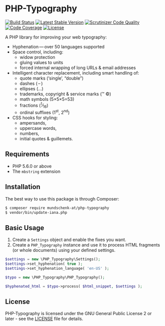 # PHP-Typography

[![Build Status](https://travis-ci.org/mundschenk-at/php-typography.svg?branch=master)](https://travis-ci.org/mundschenk-at/php-typography)
[![Latest Stable Version](https://poser.pugx.org/mundschenk-at/php-typography/v/stable)](https://packagist.org/packages/mundschenk-at/php-typography)
[![Scrutinizer Code Quality](https://scrutinizer-ci.com/g/mundschenk-at/php-typography/badges/quality-score.png?b=master)](https://scrutinizer-ci.com/g/mundschenk-at/php-typography/?branch=master)
[![Code Coverage](https://scrutinizer-ci.com/g/mundschenk-at/php-typography/badges/coverage.png?b=master)](https://scrutinizer-ci.com/g/mundschenk-at/php-typography/?branch=master)
[![License](https://poser.pugx.org/mundschenk-at/php-typography/license)](https://packagist.org/packages/mundschenk-at/php-typography)

A PHP library for improving your web typography:

*   Hyphenation — over 50 languages supported
*   Space control, including:
    -   widow protection
    -   gluing values to units
    -   forced internal wrapping of long URLs & email addresses
*   Intelligent character replacement, including smart handling of:
    -   quote marks (‘single’, “double”)
    -   dashes ( – )
    -   ellipses (…)
    -   trademarks, copyright & service marks (™ ©)
    -   math symbols (5×5×5=53)
    -   fractions (<sup>1</sup>⁄<sub>16</sub>)
    -   ordinal suffixes (1<sup>st</sup>, 2<sup>nd</sup>)
*   CSS hooks for styling:
    -   ampersands,
    -   uppercase words,
    -   numbers,
    -   initial quotes & guillemets.

## Requirements

*   PHP 5.6.0 or above
*   The `mbstring` extension

## Installation

The best way to use this package is through Composer:

```BASH
$ composer require mundschenk-at/php-typography
$ vendor/bin/update-iana.php
```

## Basic Usage

1.  Create a `Settings` object and enable the fixes you want.
2.  Create a `PHP_Typography` instance and use it to process HTML fragments (or
	  whole documents) using your defined settings.

```PHP
$settings = new \PHP_Typography\Settings();
$settings->set_hyphenation( true );
$settings->set_hyphenation_language( 'en-US' );

$typo = new \PHP_Typography\PHP_Typography();

$hyphenated_html = $typo->process( $html_snippet, $settings );

```

## License

PHP-Typography is licensed under the GNU General Public License 2 or later - see the [LICENSE](LICENSE) file for details.
